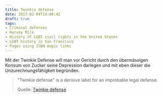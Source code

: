 ```yaml
---
title: Twinkie defense
date: 2017-02-04T14:00:42
draft: true
tags:
- Criminal defenses
- Harvey Milk
- History of LGBT civil rights in the United States
- LGBT history in San Francisco
- Pages using ISBN magic links
---
```


Mit der Twinkie Defense will man vor Gericht durch den übermässigen Konsum
von Zucker seine Depression darlegen und mit eben dieser die
Unzurechnungsfähigkeit begründen.

> "Twinkie defense" is a derisive label for an improbable legal defense.
>
> Quelle: [Twinkie defense](https://en.wikipedia.org/wiki/Twinkie_defense)

